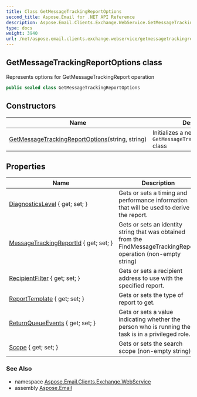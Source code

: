 ```yaml
---
title: Class GetMessageTrackingReportOptions
second_title: Aspose.Email for .NET API Reference
description: Aspose.Email.Clients.Exchange.WebService.GetMessageTrackingReportOptions class. Represents options for GetMessageTrackingReport operation
type: docs
weight: 3940
url: /net/aspose.email.clients.exchange.webservice/getmessagetrackingreportoptions/
---
```

## GetMessageTrackingReportOptions class

Represents options for GetMessageTrackingReport operation

```csharp
public sealed class GetMessageTrackingReportOptions
```

## Constructors

| Name | Description |
| --- | --- |
| [GetMessageTrackingReportOptions](getmessagetrackingreportoptions/)(string, string) | Initializes a new instance of the `GetMessageTrackingReportOptions` class |

## Properties

| Name | Description |
| --- | --- |
| [DiagnosticsLevel](../../aspose.email.clients.exchange.webservice/getmessagetrackingreportoptions/diagnosticslevel/) { get; set; } | Gets or sets a timing and performance information that will be used to derive the report. |
| [MessageTrackingReportId](../../aspose.email.clients.exchange.webservice/getmessagetrackingreportoptions/messagetrackingreportid/) { get; set; } | Gets or sets an identity string that was obtained from the FindMessageTrackingReport operation (non-empty string) |
| [RecipientFilter](../../aspose.email.clients.exchange.webservice/getmessagetrackingreportoptions/recipientfilter/) { get; set; } | Gets or sets a recipient address to use with the specified report. |
| [ReportTemplate](../../aspose.email.clients.exchange.webservice/getmessagetrackingreportoptions/reporttemplate/) { get; set; } | Gets or sets the type of report to get. |
| [ReturnQueueEvents](../../aspose.email.clients.exchange.webservice/getmessagetrackingreportoptions/returnqueueevents/) { get; set; } | Gets or sets a value indicating whether the person who is running the task is in a privileged role. |
| [Scope](../../aspose.email.clients.exchange.webservice/getmessagetrackingreportoptions/scope/) { get; set; } | Gets or sets the search scope (non-empty string) |

### See Also

* namespace [Aspose.Email.Clients.Exchange.WebService](../../aspose.email.clients.exchange.webservice/)
* assembly [Aspose.Email](../../)


